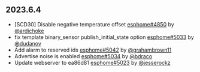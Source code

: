 ## 2023.6.4

- [SCD30] Disable negative temperature offset [esphome#4850](https://github.com/esphome/esphome/pull/4850) by [@ardichoke](https://github.com/ardichoke)
- fix template binary_sensor publish_initial_state option [esphome#5033](https://github.com/esphome/esphome/pull/5033) by [@dudanov](https://github.com/dudanov)
- Add alarm to reserved ids [esphome#5042](https://github.com/esphome/esphome/pull/5042) by [@grahambrown11](https://github.com/grahambrown11)
- Advertise noise is enabled [esphome#5034](https://github.com/esphome/esphome/pull/5034) by [@bdraco](https://github.com/bdraco)
- Update webserver to ea86d81 [esphome#5023](https://github.com/esphome/esphome/pull/5023) by [@jesserockz](https://github.com/jesserockz)

